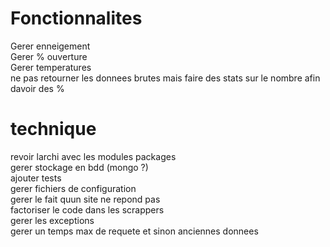 
# Fonctionnalites
Gerer enneigement   
Gerer % ouverture  
Gerer temperatures   
ne pas retourner les donnees brutes mais faire des stats sur le nombre afin davoir des %   
 

# technique
revoir larchi avec les modules packages   
gerer stockage en bdd (mongo ?)    
ajouter tests    
gerer fichiers de configuration    
gerer le fait quun site ne repond pas    
factoriser le code dans les scrappers  
gerer les exceptions  
gerer un temps max de requete et sinon anciennes donnees  

